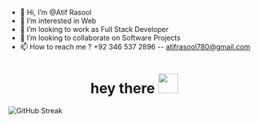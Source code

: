 - 👋 Hi, I’m @Atif Rasool
- 👀 I’m interested in Web 
- 🌱 I’m looking to work as Full Stack Developer
- 💞️ I’m looking to collaborate on Software Projects
- 📫 How to reach me ? +92 346 537 2896 -- atifrasool780@gmail.com


<h1 align="center">hey there <img src="https://media.giphy.com/media/hvRJCLFzcasrR4ia7z/giphy.gif" width="40"></h1>


![GitHub Streak](https://github-readme-streak-stats.herokuapp.com/?user=atif1169&theme=dark)

<!---
<a href="">
  <img height=200 align="center" src="https://github-readme-stats.vercel.app/api?username=atif1169&theme=vision-friendly-dark" />
 </a>
 <a href=""> 
  <img height=200 align="center" src="https://github-readme-stats.vercel.app/api/top-langs?username=atif1169&layout=compact&langs_count=8&card_width=320&theme=vision-friendly-dark" />
 </a> 
 --->


<br /><br />
<img src="https://komarev.com/ghpvc/?username=atif1169&style=flat-square&color=blue" alt="">



<!---
atif1169/atif1169 is a ✨ special ✨ repository because its `README.md` (this file) appears on your GitHub profile.
You can click the Preview link to take a look at your changes.
--->
